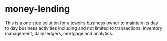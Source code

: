 # money-lending
This is a one stop solution for a jewelry business owner to maintain its day to day business activities including and not limited to transactions, inventory management, daily ledgers, mortgage and analytics.
